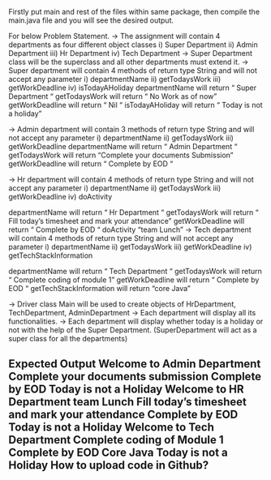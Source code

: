 Firstly put main and rest of the files within same package, then compile the main.java file and you will see the desired output.

For below Problem Statement.
→ The assignment will contain 4 departments as four different object classes
i) Super Department 
ii) Admin Department 
iii) Hr Department
iv) Tech Department
→ Super Department class will be the superclass and all other departments must extend it.
→ Super department will contain 4 methods of return type String and will not accept any parameter
i) departmentName 
ii) getTodaysWork 
iii) getWorkDeadline 
iv) isTodayAHoliday
departmentName will return “ Super Department “ 
getTodaysWork will return “ No Work as of now” 
getWorkDeadline will return “ Nil “
isTodayAHoliday will return “ Today is not a holiday”

→ Admin department will contain 3 methods of return type String and will not accept any parameter
i) departmentName 
ii) getTodaysWork 
iii) getWorkDeadline
departmentName will return “ Admin Department “
getTodaysWork will return “Complete your documents Submission” 
getWorkDeadline will return “ Complete by EOD “

→ Hr department will contain 4 methods of return type String and will not accept any parameter
i) departmentName 
ii) getTodaysWork 
iii) getWorkDeadline 
iv) doActivity
 
departmentName will return “ Hr Department “
getTodaysWork will return “ Fill today’s timesheet and mark your attendance” 
getWorkDeadline will return “ Complete by EOD “
doActivity “team Lunch”
→ Tech department will contain 4 methods of return type String and will not accept any parameter
i) departmentName
ii) getTodaysWork
iii) getWorkDeadline
iv) getTechStackInformation

departmentName will return “ Tech Department “ 
getTodaysWork will return “ Complete coding of module 1” 
getWorkDeadline will return “ Complete by EOD “ 
getTechStackInformation will return “core Java”

→ Driver class Main will be used to create objects of HrDepartment, TechDepartment, AdminDepartment
→ Each department will display all its functionalities.
→ Each department will display whether today is a holiday or not with the help of the Super Department. (SuperDepartment will act as a super class for all the departments)

 Expected Output
Welcome to Admin Department Complete your documents submission Complete by EOD
Today is not a Holiday
Welcome to HR Department
team Lunch
Fill today’s timesheet and mark your attendance Complete by EOD
Today is not a Holiday
Welcome to Tech Department Complete coding of Module 1 Complete by EOD
Core Java
Today is not a Holiday
How to upload code in Github?
------------------------------------------------------------------
